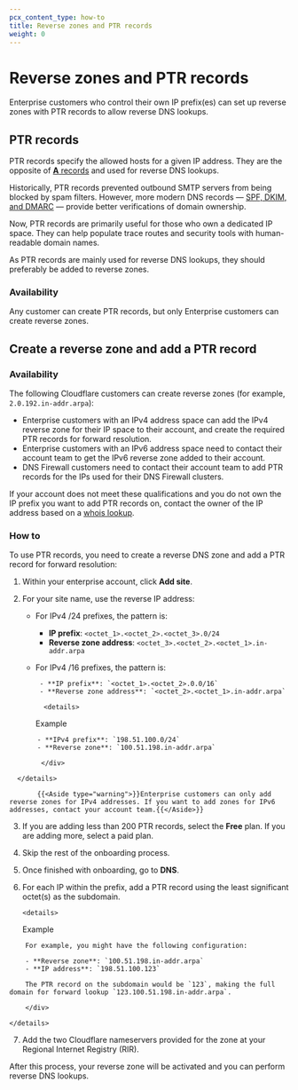 ```yaml
---
pcx_content_type: how-to
title: Reverse zones and PTR records
weight: 0
---
```


# Reverse zones and PTR records

Enterprise customers who control their own IP prefix(es) can set up reverse zones with PTR records to allow reverse DNS lookups.

## PTR records

PTR records specify the allowed hosts for a given IP address. They are the opposite of [**A** records](https://www.cloudflare.com/learning/dns/dns-records/dns-a-record) and used for reverse DNS lookups.

Historically, PTR records prevented outbound SMTP servers from being blocked by spam filters. However, more modern DNS records — [SPF, DKIM, and DMARC](/dns/manage-dns-records/how-to/email-records/#prevent-domain-spoofing) — provide better verifications of domain ownership.

Now, PTR records are primarily useful for those who own a dedicated IP space. They can help populate trace routes and security tools with human-readable domain names.

As PTR records are mainly used for reverse DNS lookups, they should preferably be added to reverse zones.

### Availability

Any customer can create PTR records, but only Enterprise customers can create reverse zones.

## Create a reverse zone and add a PTR record

### Availability

The following Cloudflare customers can create reverse zones (for example, `2.0.192.in-addr.arpa`):

- Enterprise customers with an IPv4 address space can add the IPv4 reverse zone for their IP space to their account, and create the required PTR records for forward resolution.
- Enterprise customers with an IPv6 address space need to contact their account team to get the IPv6 reverse zone added to their account.
- DNS Firewall customers need to contact their account team to add PTR records for the IPs used for their DNS Firewall clusters.

If your account does not meet these qualifications and you do not own the IP prefix you want to add PTR records on, contact the owner of the IP address based on a [whois lookup](https://whois.icann.org/en).

### How to

To use PTR records, you need to create a reverse DNS zone and add a PTR record for forward resolution:

1.  Within your enterprise account, click **Add site**.

2.  For your site name, use the reverse IP address:

    - For IPv4 /24 prefixes, the pattern is:
      - **IP prefix**: `<octet_1>.<octet_2>.<octet_3>.0/24`
      - **Reverse zone address**: `<octet_3>.<octet_2>.<octet_1>.in-addr.arpa`
    - For IPv4 /16 prefixes, the pattern is:

           - **IP prefix**: `<octet_1>.<octet_2>.0.0/16`
           - **Reverse zone address**: `<octet_2>.<octet_1>.in-addr.arpa`

            <details>

      <summary>Example</summary>
<div>

           - **IPv4 prefix**: `198.51.100.0/24`
           - **Reverse zone**: `100.51.198.in-addr.arpa`

            </div>

      </details>

           {{<Aside type="warning">}}Enterprise customers can only add reverse zones for IPv4 addresses. If you want to add zones for IPv6 addresses, contact your account team.{{</Aside>}}

3.  If you are adding less than 200 PTR records, select the **Free** plan. If you are adding more, select a paid plan.

4.  Skip the rest of the onboarding process.

5.  Once finished with onboarding, go to **DNS**.

6.  For each IP within the prefix, add a PTR record using the least significant octet(s) as the subdomain.

        <details>

    <summary>Example</summary>
<div>

        For example, you might have the following configuration:

        - **Reverse zone**: `100.51.198.in-addr.arpa`
        - **IP address**: `198.51.100.123`

        The PTR record on the subdomain would be `123`, making the full domain for forward lookup `123.100.51.198.in-addr.arpa`.

        </div>

    </details>

7.  Add the two Cloudflare nameservers provided for the zone at your Regional Internet Registry (RIR).

After this process, your reverse zone will be activated and you can perform reverse DNS lookups.
